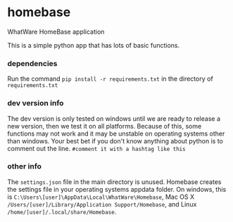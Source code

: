 # homebase
WhatWare HomeBase application

This is a simple python app that has lots of basic functions.

### dependencies

Run the command `pip install -r requirements.txt` in the directory of `requirements.txt`

### dev version info

The dev version is only tested on windows until we are ready to release a new version, then we test it on all platforms. Because of this, some functions may not work and it may be unstable on operating systems other than windows. Your best bet if you don't know anything about python is to comment out the line. `#comment it with a hashtag like this`

### other info

The `settings.json` file in the main directory is unused. Homebase creates the settings file in your operating systems appdata folder. On windows, this is `C:\Users\[user]\AppData\Local\WhatWare\Homebase`, Mac OS X `/Users/[user]/Library/Application Support/Homebase`, and Linux `/home/[user]/.local/share/Homebase`.
